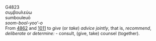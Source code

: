 <body>
  <p>G4823<br>  συμβουλεύω  <br> sumbouleuō  <br><i>soom-bool-yoo‘-o </i><br>From <a href="g4862.htm">4862</a> and <a href="g1011.htm">1011</a>  to <i>give</i> (or <i>take</i>) <i>advice</i> <i>jointly</i>, that is, <i>recommend</i>, <i>deliberate</i> or <i>determine:</i> - consult, (give, take) counsel (together).<br></p>
 </body>
